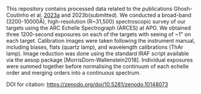 This repository contains processed data related to the publications Ghosh-Coutinho et al. [2023a](https://ui.adsabs.harvard.edu/abs/2023AAS...24140131G/abstract) and 2023b(submitted). 
We conducted a broad-band (3200-10000Å), high-resolution (R~31,500) spectroscopic survey of our targets using the ARC Echelle Spectrograph (ARCES) at APO. We obtained three 1200-second exposures on each of the targets with seeing of ~1" on each target. Calibration images were taken following the instrument manual, including biases, flats (quartz lamp), and wavelength calibrations (ThAr lamp). Image reduction was done using the standard IRAF script available via the aesop package [MorrisDorn-Wallenstein2018]. Individual exposures were summed together before normalising the continuum of each echelle order and merging orders into a continuous spectrum.

DOI for citation: https://zenodo.org/doi/10.5281/zenodo.10148073
